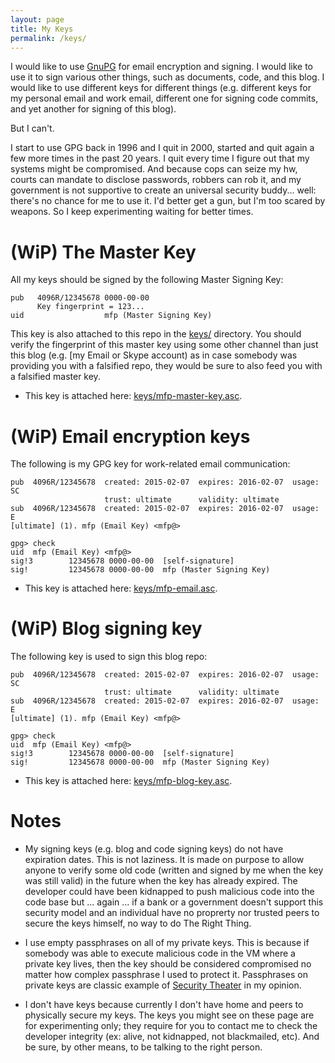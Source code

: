 ```yaml
---
layout: page
title: My Keys
permalink: /keys/
---
```


I would like to use [GnuPG](https://gnupg.org/) for email encryption and signing.
I would like to use it to sign various other things, such as documents, code, and this blog.
I would like to use different keys for different things (e.g. different keys for my personal
email and work email, different one for signing code commits, and yet another
for signing of this blog).

But I can't.

I start to use GPG back in 1996 and I quit in 2000, started and quit again
a few more times in the past 20 years. I quit every time I figure out that
my systems might be compromised.
And because cops can seize my hw, courts can mandate to disclose passwords,
robbers can rob it, and my government is not supportive to create an 
universal security buddy... well: there's no chance for me to use it.
I'd better get a gun, but I'm too scared by weapons.
So I keep experimenting waiting for better times.

(WiP) The Master Key
====================

All my keys should be signed by the following Master Signing Key:

    pub   4096R/12345678 0000-00-00
          Key fingerprint = 123...
    uid                  mfp (Master Signing Key)

This key is also attached to this repo in the [keys/](/keys/) directory. You
should verify the fingerprint of this master key using some other channel than
just this blog (e.g. [my Email or Skype account) as in case somebody was providing 
you with a falsified repo, they would be sure to also feed you with a falsified master key.

* This key is attached here: [keys/mfp-master-key.asc](/keys/mfp-master-key.asc).

(WiP) Email encryption keys
===========================

The following is my GPG key for work-related email communication:

    pub  4096R/12345678  created: 2015-02-07  expires: 2016-02-07  usage: SC  
                         trust: ultimate      validity: ultimate
    sub  4096R/12345678  created: 2015-02-07  expires: 2016-02-07  usage: E   
    [ultimate] (1). mfp (Email Key) <mfp@>

    gpg> check
    uid  mfp (Email Key) <mfp@>
    sig!3        12345678 0000-00-00  [self-signature]
    sig!         12345678 0000-00-00  mfp (Master Signing Key)

* This key is attached here: [keys/mfp-email.asc](/keys/mfp-email.asc).

(WiP) Blog signing key
======================

The following key is used to sign this blog repo:

    pub  4096R/12345678  created: 2015-02-07  expires: 2016-02-07  usage: SC  
                         trust: ultimate      validity: ultimate
    sub  4096R/12345678  created: 2015-02-07  expires: 2016-02-07  usage: E   
    [ultimate] (1). mfp (Email Key) <mfp@>

    gpg> check
    uid  mfp (Email Key) <mfp@>
    sig!3        12345678 0000-00-00  [self-signature]
    sig!         12345678 0000-00-00  mfp (Master Signing Key)

* This key is attached here: [keys/mfp-blog-key.asc](/keys/mfp-blog-key.asc).


Notes
=====

* My signing keys (e.g. blog and code signing keys) do not have expiration
dates. This is not laziness. It is made on purpose to allow anyone to verify 
some old code (written and signed by me when the key was still valid) in the future 
when the key has already expired. The developer could have been kidnapped
to push malicious code into the code base but ... again ... if a bank
or a government doesn't support this security model and an individual have
no proprerty nor trusted peers to secure the keys himself, 
no way to do The Right Thing.

* I use empty passphrases on all of my private keys. This is because if
somebody was able to execute malicious code in the VM where a private key
lives, then the key should be considered compromised no matter how complex
passphrase I used to protect it.  Passphrases on private keys are classic
example of [Security Theater](http://en.wikipedia.org/wiki/Security_theater) in
my opinion.

* I don't have keys because currently I don't have home 
and peers to physically secure my keys. The keys you might see on these page
are for experimenting only; they require for you to contact me to
check the developer integrity (ex: alive, not kidnapped, not blackmailed, etc).
And be sure, by other means, to be talking to the right person.

